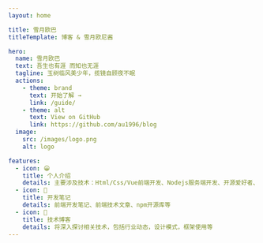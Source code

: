 ```yaml
---
layout: home

title: 雪月欧巴
titleTemplate: 博客 & 雪月欧尼酱

hero:
  name: 雪月欧巴
  text: 吾生也有涯 而知也无涯
  tagline: 玉树临风美少年，揽镜自顾夜不眠
  actions:
    - theme: brand
      text: 开始了解 →
      link: /guide/
    - theme: alt
      text: View on GitHub
      link: https://github.com/au1996/blog
  image:
    src: /images/logo.png
    alt: logo

features:
  - icon: 😀
    title: 个人介绍
    details: 主要涉及技术：Html/Css/Vue前端开发、Nodejs服务端开发、开源爱好者、Linux
  - icon: 📝
    title: 开发笔记
    details: 前端开发笔记、前端技术文章、npm开源库等
  - icon: 🌱
    title: 技术博客
    details: 将深入探讨相关技术，包括行业动态，设计模式，框架使用等
---
```


<style>
:root {
  --vp-home-hero-name-color: transparent;
  --vp-home-hero-name-background: -webkit-linear-gradient(120deg, #bd34fe 30%, #41d1ff);
  /* --vp-home-hero-image-background-image: linear-gradient(-45deg, #bd34fe 50%, #47caff 50%); */
  --vp-home-hero-image-filter: blur(44px);
}

@media (min-width: 640px) {
  :root {
    --vp-home-hero-image-filter: blur(56px);
  }
}

@media (min-width: 960px) {
  :root {
    --vp-home-hero-image-filter: blur(68px);
  }
}
</style>
